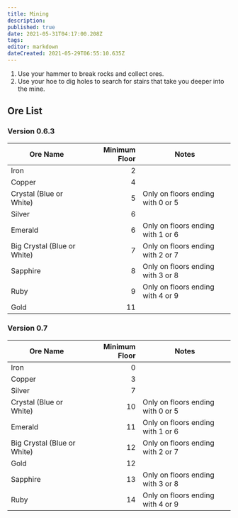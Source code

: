 ```yaml
---
title: Mining
description: 
published: true
date: 2021-05-31T04:17:00.208Z
tags: 
editor: markdown
dateCreated: 2021-05-29T06:55:10.635Z
---
```


1. Use your hammer to break rocks and collect ores.
2. Use your hoe to dig holes to search for stairs that take you deeper into the mine.


## Ore List

### Version 0.6.3

|Ore Name| Minimum Floor | Notes |
|--|--:|--|
|Iron| 2 | |
|Copper| 4 | |
|Crystal (Blue or White)|5| Only on floors ending with 0 or 5|
|Silver| 6 | |
|Emerald|6| Only on floors ending with 1 or 6|
|Big Crystal (Blue or White)|7| Only on floors ending with 2 or 7|
|Sapphire|8| Only on floors ending with 3 or 8|
|Ruby|9| Only on floors ending with 4 or 9|
|Gold| 11 | |


### Version 0.7

|Ore Name| Minimum Floor | Notes |
|--|--:|--|
|Iron| 0 | |
|Copper| 3 | |
|Silver| 7 | |
|Crystal (Blue or White)|10| Only on floors ending with 0 or 5|
|Emerald|11| Only on floors ending with 1 or 6|
|Big Crystal (Blue or White)|12| Only on floors ending with 2 or 7|
|Gold| 12 | |
|Sapphire|13| Only on floors ending with 3 or 8|
|Ruby|14| Only on floors ending with 4 or 9|
